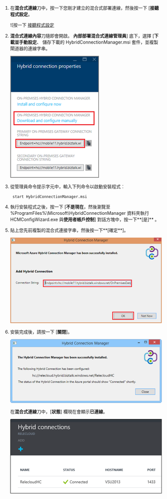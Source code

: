 
1. 在**混合式連線**刀中，按一下您剛才建立的混合式部署連線，然後按一下 [**接聽程式設定**。
    
    ![按一下 [接聽程式設定](./media/app-service-hybrid-connections-manager-install/D04ClickListenerSetup.png)
    
4. **混合式連線內容**刀隨即會開啟。 **內部部署混合式連線管理員**] 底下，選擇 [**下載並手動設定**、 儲存下載的 HybridConnectionManager.msi 套件，並複製閘道器的連線字串。
    
    ![按一下這裡以安裝](./media/app-service-hybrid-connections-manager-install/D05ClickToInstallHCM.png)
    
5. 從管理員命令提示字元中，輸入下列命令以啟動安裝程式︰

        start HybridConnectionManager.msi
 
7. 執行安裝程式之後，按一下 [**不是現在**，然後瀏覽至 %ProgramFiles%\Microsoft\HybridConnectionManager 資料夾執行 HCMConfigWizard.exe 與**使用者帳戶控制**] 對話方塊中，按一下**[是]** 。
        
7. 貼上您先前複製的混合式連接字串，然後按一下**[確定**]。 
    
    ![安裝](./media/app-service-hybrid-connections-manager-install/D08aHCMInstallManual.png)
    
8. 安裝完成後，請按一下 [**關閉**]。
    
    ![按一下 [關閉]](./media/app-service-hybrid-connections-manager-install/D09HCMInstallComplete.png)
    
    在**混合式連線**刀中，[**狀態**] 欄現在會顯示**已連線**。 
    
    ![連線的狀態](./media/app-service-hybrid-connections-manager-install/D10HCStatusConnected.png)